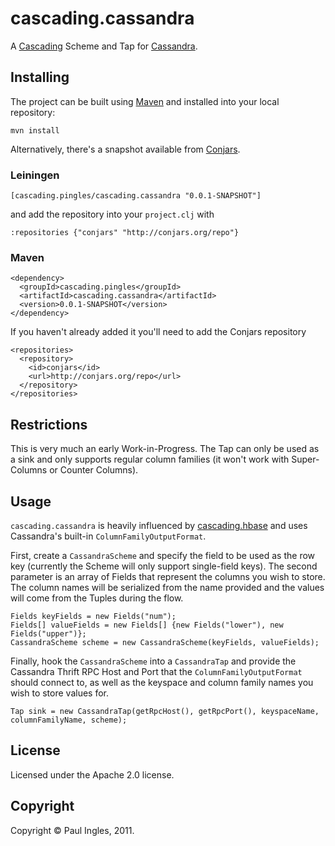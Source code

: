 # cascading.cassandra

A [Cascading](http://www.cascading.org) Scheme and Tap for [Cassandra](http://cassandra.apache.org).

## Installing

The project can be built using [Maven](http://maven.apache.org) and installed into your local repository:

    mvn install

Alternatively, there's a snapshot available from [Conjars](http://conjars.org/cascading.pingles/cascading.cassandra).

### Leiningen

    [cascading.pingles/cascading.cassandra "0.0.1-SNAPSHOT"]
    
and add the repository into your `project.clj` with

    :repositories {"conjars" "http://conjars.org/repo"}

### Maven

    <dependency>
      <groupId>cascading.pingles</groupId>
      <artifactId>cascading.cassandra</artifactId>
      <version>0.0.1-SNAPSHOT</version>
    </dependency>

If you haven't already added it you'll need to add the Conjars repository

    <repositories>
      <repository>
        <id>conjars</id>
        <url>http://conjars.org/repo</url>
      </repository>
    </repositories>


## Restrictions

This is very much an early Work-in-Progress. The Tap can only be used as a sink and only supports regular column families (it won't work with Super-Columns or Counter Columns).

## Usage

`cascading.cassandra` is heavily influenced by [cascading.hbase](https://github.com/cwensel/cascading.hbase) and uses Cassandra's built-in `ColumnFamilyOutputFormat`.

First, create a `CassandraScheme` and specify the field to be used as the row key (currently the Scheme will only support single-field keys). The second parameter is an array of Fields that represent the columns you wish to store. The column names will be serialized from the name provided and the values will come from the Tuples during the flow.

    Fields keyFields = new Fields("num");
    Fields[] valueFields = new Fields[] {new Fields("lower"), new Fields("upper")};
    CassandraScheme scheme = new CassandraScheme(keyFields, valueFields);

Finally, hook the `CassandraScheme` into a `CassandraTap` and provide the Cassandra Thrift RPC Host and Port that the `ColumnFamilyOutputFormat` should connect to, as well as the keyspace and column family names you wish to store values for.

    Tap sink = new CassandraTap(getRpcHost(), getRpcPort(), keyspaceName, columnFamilyName, scheme);

## License

Licensed under the Apache 2.0 license.

## Copyright

Copyright &copy; Paul Ingles, 2011.
